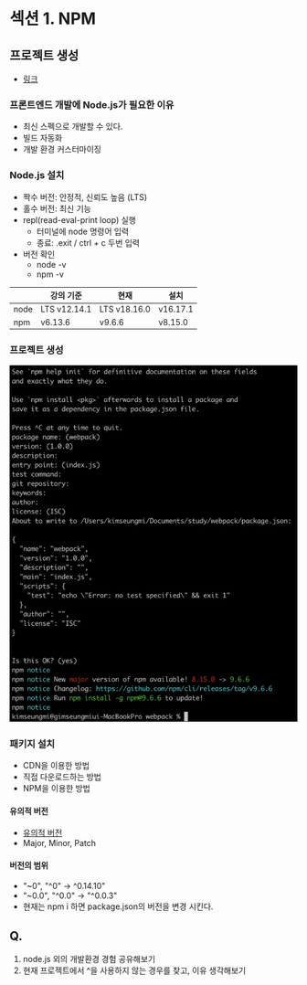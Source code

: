 # 섹션 1. NPM
## 프로젝트 생성
- [링크](https://jeonghwan-kim.github.io/series/2019/12/09/frontend-dev-env-npm.html)

### 프론트엔드 개발에 Node.js가 필요한 이유
- 최신 스펙으로 개발할 수 있다.
- 빌드 자동화
- 개발 환경 커스터마이징
### Node.js 설치
- 짝수 버전: 안정적, 신뢰도 높음 (LTS)
- 홀수 버전: 최신 기능
- repl(read-eval-print loop) 실행
  - 터미널에 node 명령어 입력
  - 종료: .exit / ctrl + c 두번 입력
- 버전 확인
  - node -v
  - npm -v

|| 강의 기준 | 현재 | 설치 |
|---|---|---|---|
| node | LTS v12.14.1 | LTS v18.16.0| v16.17.1 |
| npm | v6.13.6 | v9.6.6 | v8.15.0 |

### 프로젝트 생성
![초기화](./img/1_1.png)

### 패키지 설치
- CDN을 이용한 방법
- 직접 다운로드하는 방법
- NPM을 이용한 방법
#### 유의적 버전
- [유의적 버전](https://semver.org/lang/ko/)
- Major, Minor, Patch
#### 버전의 범위
- "~0", "^0" -> ^0.14.10"
- "~0.0", "^0.0" -> "^0.0.3"
- 현재는 npm i 하면 package.json의 버전을 변경 시킨다.

## Q. 
1. node.js 외의 개발환경 경험 공유해보기
2. 현재 프로젝트에서 ^을 사용하지 않는 경우를 찾고, 이유 생각해보기